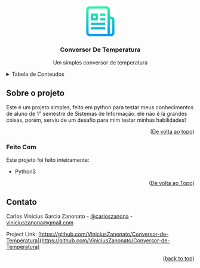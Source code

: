<a id="readme-top"></a>

<!-- PROJECT LOGO -->
<br />
<div align="center">
  <a href="https://github.com/ViniciusZanonato">
    <img src="images/logo.png" alt="Logo" width="80" height="80">
  </a>

  <h3 align="center">Conversor De Temperatura</h3>

  <p align="center">
    Um simples conversor de temperatura
    <br />
</div>


<!-- TABLE OF CONTENTS -->
<details>
  <summary>Tabela de Conteudos</summary>
  <ol>
    <li>
      <a href="#Sobre o Projeto">Sobre o Projeto</a>
      <ul>
        <li><a href="#Feito Com">Feito Com</a></li>
      </ul>
    </li>
    <li>
      <ul>
      </ul>
    </li>
    <li><a href="#license">License</a></li>
    <li><a href="#contato">Contato</a></li>
  </ol>
</details>



<!-- ABOUT THE PROJECT -->
## Sobre o projeto

Este é um projeto simples, feito em python para testar meus conhecimentos de aluno de 1° semestre de Sistemas de Informação. ele não é lá grandes coisas, porém, serviu de um desafio para mim testar minhas habilidades!

<p align="right">(<a href="#readme-top">De volta ao topo</a>)</p>



### Feito Com

Este projeto foi feito inteiramente:

* Python3

<p align="right">(<a href="#readme-top">De volta ao Topo</a>)</p>


<!-- CONTACT -->
## Contato

Carlos Vinicius Garcia Zanonato - [@carloszanona](https://www.instagram.com/carloszazona) - viniciuszanona@gmail.com

Project Link: [https://github.com/ViniciusZanonato/Conversor-de-Temperatura](https://github.com/ViniciusZanonato/Conversor-de-Temperatura)

<p align="right">(<a href="#readme-top">back to top</a>)</p>


[Bootstrap.com]: https://img.shields.io/badge/Bootstrap-563D7C?style=for-the-badge&logo=bootstrap&logoColor=white
[Bootstrap-url]: https://getbootstrap.com
[JQuery.com]: https://img.shields.io/badge/jQuery-0769AD?style=for-the-badge&logo=jquery&logoColor=white
[JQuery-url]: https://jquery.com 
